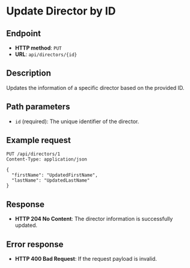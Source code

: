 # Update Director by ID

## Endpoint

* **HTTP method**: `PUT`
* **URL**: `api/directors/{id}`

## Description

Updates the information of a specific director based on the provided ID.

## Path parameters

* `id` (required): The unique identifier of the director.

## Example request

```http
PUT /api/directors/1
Content-Type: application/json

{
  "firstName": "UpdatedFirstName",
  "lastName": "UpdatedLastName"
}
```

## Response

* **HTTP 204 No Content**: The director information is successfully updated.

## Error response

* **HTTP 400 Bad Request**: If the request payload is invalid.